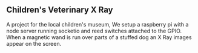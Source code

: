 ## Children's Veterinary X Ray

A project for the local children's museum, We setup a raspberry pi with a node
server running socketio and reed switches attached to the GPIO.  When a magnetic
wand is run over parts of a stuffed dog an X Ray images appear on the screen.